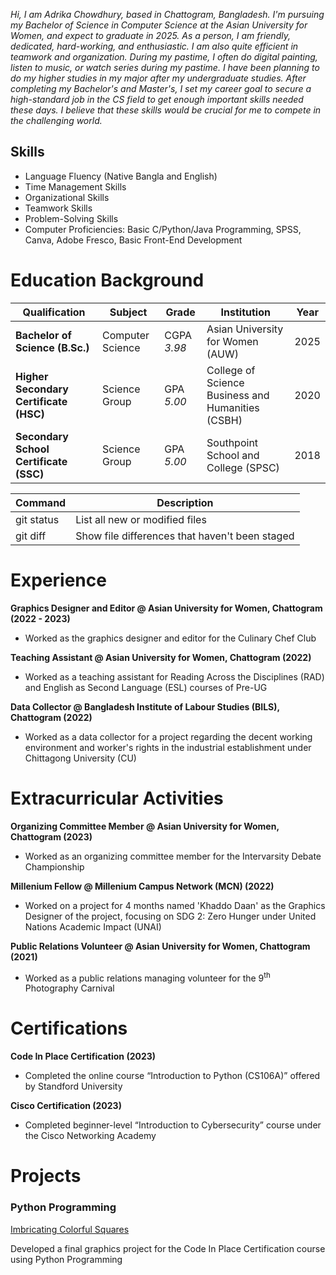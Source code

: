_Hi, I am Adrika Chowdhury, based in Chattogram, Bangladesh. I'm pursuing my Bachelor of Science in Computer Science at the Asian University for Women, and expect to graduate in 2025. As a person, I am friendly, dedicated, hard-working, and enthusiastic. I am also quite efficient in teamwork and organization. During my pastime, I often do digital painting, listen to music, or watch series during my pastime. I have been planning to do my higher studies in my major after my undergraduate studies. After completing my Bachelor's and Master's, I set my career goal to secure a high-standard job in the CS field to get enough important skills needed these days. I believe that these skills would be crucial for me to compete in the challenging world._

## Skills 
- Language Fluency (Native Bangla and English)
- Time Management Skills
- Organizational Skills
- Teamwork Skills
- Problem-Solving Skills
- Computer Proficiencies: Basic C/Python/Java Programming, SPSS, Canva, Adobe Fresco, Basic Front-End Development

# Education Background

| Qualification | Subject | Grade | Institution | Year |
| ------------- | ------- | ----- | ----------- | ---- |
| **Bachelor of Science (B.Sc.)** | Computer Science | CGPA *3.98* | Asian University for Women (AUW) | 2025 |
| **Higher Secondary Certificate (HSC)** | Science Group | GPA *5.00* | College of Science Business and Humanities (CSBH) | 2020 |
| **Secondary School Certificate (SSC)** | Science Group | GPA *5.00* | Southpoint School and College (SPSC) | 2018 |

| Command | Description |
| --- | --- |
| git status | List all new or modified files |
| git diff | Show file differences that haven't been staged |

# Experience
**Graphics Designer and Editor @ Asian University for Women, Chattogram (2022 - 2023)**
- Worked as the graphics designer and editor for the Culinary Chef Club

**Teaching Assistant @ Asian University for Women, Chattogram (2022)**
- Worked as a teaching assistant for Reading Across the Disciplines (RAD) and English as Second Language (ESL) courses of Pre-UG

**Data Collector @ Bangladesh Institute of Labour Studies (BILS), Chattogram (2022)**
- Worked as a data collector for a project regarding the decent working environment and worker's rights in the industrial establishment under Chittagong University (CU)

# Extracurricular Activities
**Organizing Committee Member @ Asian University for Women, Chattogram (2023)**
- Worked as an organizing committee member for the Intervarsity Debate Championship

**Millenium Fellow @ Millenium Campus Network (MCN) (2022)**
- Worked on a project for 4 months named 'Khaddo Daan' as the Graphics Designer of the project, focusing on SDG 2: Zero Hunger under United Nations Academic Impact (UNAI)

**Public Relations Volunteer @ Asian University for Women, Chattogram (2021)**
- Worked as a public relations managing volunteer for the 9<sup>th</sup> Photography Carnival

# Certifications
**Code In Place Certification (2023)**
- Completed the online course “Introduction to Python (CS106A)” offered by Standford University

**Cisco Certification (2023)**
- Completed beginner-level “Introduction to Cybersecurity” course under the Cisco Networking Academy

# Projects
### Python Programming
[Imbricating Colorful Squares](https://codeinplace.stanford.edu/cip3/share/McylTlErjRhbrGLVtDCS)

Developed a final graphics project for the
Code In Place Certification course using Python Programming
